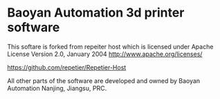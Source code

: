 
# Baoyan Automation 3d printer software
This softare is forked from repeiter host which is licensed under 
								Apache License
                           Version 2.0, January 2004
                        http://www.apache.org/licenses/



https://github.com/repetier/Repetier-Host


All other parts of the software are developed and owned by Baoyan Automation Nanjing, Jiangsu, PRC. 